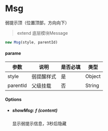 # Msg

弱提示顶（位置顶部，方向向下） 

> extend 底层模块Message

```javascript
new Msg(style, parentId)
```



#### parame

| 参数     | 说明       | 是否必填 | 类型   |
| -------- | ---------- | -------- | ------ |
| style    | 弱提醒样式 | 是       | Object |
| parentId | 父级挂载   | 否       | String |



#### Options

- ##### showMsg: ƒ (content)

  显示弱提示信息，3秒后隐藏
